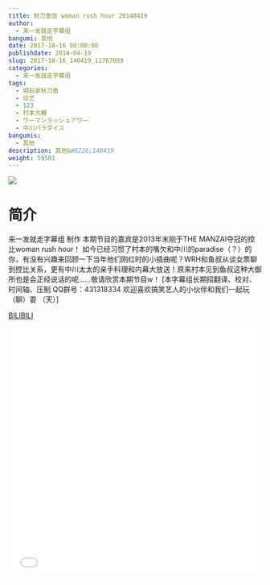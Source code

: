 ```yaml
---
title: 秋刀鱼饭 woman rush hour 20140419
author: 
  - 来一发就走字幕组
bangumi: 其他
date: 2017-10-16 00:00:00
publishdate: 2014-04-19
slug: 2017-10-16_140419_11767089
categories: 
  - 来一发就走字幕组
tags: 
  - 明石家秋刀鱼
  - 综艺
  - 123
  - 村本大輔
  - ウーマンラッシュアワー
  - 中川パラダイス
bangumis: 
  - 其他
description: 其他&#8226;140419
weight: 59581
---
```


![](https://i.imgur.com/o7vD9Ip.jpg)

# 简介  
来一发就走字幕组 制作
本期节目的嘉宾是2013年末刚于THE MANZAI夺冠的控比woman rush hour！
如今已经习惯了村本的嘴欠和中川的paradise（？）的你，有没有兴趣来回顾一下当年他们刚红时的小插曲呢？WRH和鱼叔从谈女票聊到控比关系，更有中川太太的亲手料理和内幕大放送！原来村本见到鱼叔这种大御所也是会正经说话的呢……敬请欣赏本期节目w！
[本字幕组长期招翻译、校对、时间轴、压制   QQ群号：431318334 欢迎喜欢搞笑艺人的小伙伴和我们一起玩（聊）耍 （天）]

  [BILIBILI](https://www.bilibili.com/video/av11767089/)


  <iframe src="//www.bilibili.com/html/html5player.html?cid=19432132&aid=11767089" width="100%" height="500" frameborder="0" allowfullscreen="allowfullscreen"></iframe>
